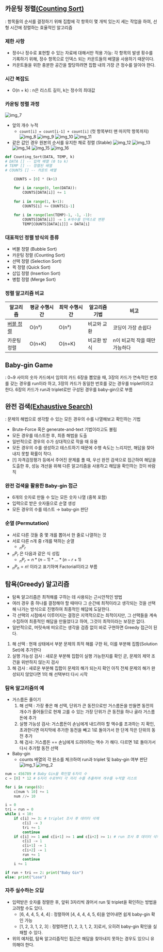 ## 카운팅 정렬[(Counting Sort)](./Counting_Sort.md)
: 항목들의 순서를 결정하기 위해 집합에 각 항목이 몇 개씩 있는지 세는 작업을 하여, 선형 시간에 정렬하는 효율적인 알고리즘
### 제한 사항
- 정수나 정수로 표현할 수 있는 자료에 대해서만 적용 가능: 각 항목의 발생 횟수를 기록하기 위해, 정수 항목으로 인덱스 되는 카운트들의 배열을 사용하기 때문이다.
- 카운트들을 위한 충분한 공간을 할당하려면 집합 내의 가장 큰 정수를 알아야 한다.
### 시간 복잡도
- O(n + k) : n은 리스트 길이, k는 정수의 최대값
### 카운팅 정렬 과정
![img_7](../img/240129_7.PNG)
- 앞의 개수 누적
	- `count[i] = count[i-1] + count[i]` (첫 항목부터 맨 마지막 항목까지)
![img_8](../img/240129_8.PNG)
![img_9](../img/240129_9.PNG)
![img_10](../img/240129_10.PNG)
![img_11](../img/240129_11.PNG)
- 같은 값인 경우 원본의 순서를 유지한 채로 정렬 (Stable)
![img_12](../img/240129_12.PNG)
![img_13](../img/240129_13.PNG)
![img_14](../img/240129_14.PNG)
![img_15](../img/240129_15.PNG)
![img_16](../img/240129_16.PNG)
```python
def Counting_Sort(DATA, TEMP, k)
# DATA [] -- 입력 배열 (0 to k)
# TEMP [] -- 정렬된 배열
# COUNTS [] -- 카운트 배열

	COUNTS = [0] * (k+1)

	for i in range(0, len(DATA)):
		COUNTS[DATA[i]] += 1
		
	for i in range(1, k+1):
		COUNTS[i] += COUNTS[i-1]
	
	for i in range(len(TEMP)-1, -1, -1):
		COUNTS[DATA[i]] -= 1 #개수를 인덱스로 변환
		TEMP[COUNTS[DATA[i]]] = DATA[i]
```
### 대표적인 정렬 방식의 종류
- 버블 정렬 (Bubble Sort)
- 카운팅 정렬 (Counting Sort)
- 선택 정렬 (Selection Sort)
- 퀵 정렬 (Quick Sort)
- 삽입 정렬 (Insertion Sort)
- 병합 정렬 (Merge Sort)
### 정렬 알고리즘 비교
| 알고리즘 | 평균 수행시간 | 최악 수행시간 | 알고리즘 기법 | 비고 |
| ---- | ---- | ---- | ---- | ---- |
| [버블 정렬](./240129_algorithm1.md) | O(n²) | O(n²) | 비교와 교환 | 코딩이 가장 손쉽다 |
| 카운팅 정렬 | O(n+K) | O(n+K) | 비교환 방식 | n이 비교적 작을 때만 가능하다 |
## Baby-gin Game
: 0~9 사이의 숫자 카드에서 임의의 카드 6장을 뽑았을 때, 3장의 카드가 연속적인 번호를 갖는 경우를 run이라 하고, 3장의 카드가 동일한 번호를 갖는 경우를 triplet이라고 한다.
6장의 카드가 run과 triplet로만 구성된 경우를 baby-gin으로 부름
## 완전 검색[(Exhaustive Search)](./Brute_Force.md)
: 문제의 해법으로 생각할 수 있는 모든 경우의 수를 나열해보고 확인하는 기법
- Brute-Force 혹은 generate-and-text 기법이라고도 불림
- 모든 경우를 테스트한 후, 최종 해법을 도출
- 일반적으로 경우의 수가 상대적으로 작을 때 유용
- 모든 경우의 수를 생성하고 테스트하기 때문에 수행 속도는 느리지만, 해답을 찾아내지 못할 확률이 작다.
- [!] 자격검정평가 등에서 주어진 문제를 풀 때, 우선 완전 검색으로 접근하여 해답을 도출한 후, 성능 개선을 위해 다른 알고리즘을 사용하고 해답을 확인하는 것이 바람직
### 완전 검색을 활용한 Baby-gin 접근
- 6개의 숫자로 만들 수 있는 모든 숫자 나열 (중복 포함)
- 입력으로 받은 숫자들으로 순열 생성
- 모든 경우의 수를 테스트 → baby-gin 판단
### 순열 (Permutation)
- 서로 다른 것들 중 몇 개를 뽑아서 한 줄로 나열하는 것
- 서로 다른 n개 중 r개를 택하는 순열
	- $_nP_r$
-  $_nP_r$ 은 다음과 같은 식 성립
	-  $_nP_r = n * (n-1) * ... * (n - r + 1)$
-  $_nP_n = n!$ 이라고 표기하며 Factorial이라고 부름
## 탐욕(Greedy) 알고리즘
- 탐욕 알고리즘은 최적해를 구하는 데 사용되는 근시안적인 방법
- 여러 경우 중 하나를 결정해야 할 때마다 그 순간에 최적이라고 생각되는 것을 선택해 나가는 방식으로 진행하여 최종적인 해답에 도달한다.
- 각 선택의 시점에서 이루어지는 결정은 지역적으로는 최적이지만, 그 선택들을 계속 수집하여 최종적인 해답을 만들었다고 하여, 그것이 최적이라는 보장은 없다.
- 일반적으로, 머릿속에 떠오르는 생각을 검증 없이 바로 구현하면 Greedy 접근이 된다.
1. 해 선택
	  : 현재 상태에서 부분 문제의 최적 해를 구한 뒤, 이를 부분해 집함(Solution Set)에 추가한다
2. 실행 가능성 검사
	  : 새로운 부분해 집합이 실행 가능한지를 확인
	  곧, 문제의 제약 조건을 위반하지 않는지 검사
3. 해 검사
	  : 새로운 부분해 집합이 문제의 해가 되는지 확인
	  아직 전체 문제의 해가 완성되지 않았다면 1의 해 선택부터 다시 시작
### 탐욕 알고리즘의 예
  - 거스름돈 줄이기
	  1. 해 선택 : 가장 좋은 해 선택, 단위가 큰 동전으로만 거스름돈을 만들면 동전의 개수가 줄어들므로 현재 고를 수 있는 가장 단위가 큰 동전을 하나 골라 거스름돈에 추가
	  2. 실행 가능성 검사: 거스름돈이 손님에게 내드려야 할 액수를 초과하는 지 확인, 초과한다면 마지막에 추가한 동전을 빼고 1로 돌아가서 한 단계 작은 단위의 동전 추가
	  3. 해 검사: 거스름돈 == 손님에게 드려야하는 액수 가 해다. 다르면 1로 돌아가서 다시 추가할 동전 선택
- Baby-gin
	- counts 배열의 각 원소를 체크하여 run과 triplet 및 baby-gin 여부 판단
![img_1](../img/240130_1.PNG)
![img_2](../img/240130_2.PNG)
```python
num = 456789 # Baby Gin을 확인할 6자리 수
c = [0] * 12 # 6자리 수로부터 각 자리 수를 추출하여 개수를 누적할 리스트

for i in range(6):
	c[num % 10] += 1
	num //= 10

i = 0
tri = run = 0
while i < 10:
	if c[i] >= 3: # triplet 조사 후 데이터 삭제
		c[i] -= 3
		tri += 1
		continue
	if c[i] >= 1 and c[i+1] >= 1 and c[i+2] >= 1: # run 조사 후 데이터 삭제
		c[i] -= 1
		c[i+1] -= 1
		c[i+2] -= 1
		run += 1
		continue
	i += 1

if run + tri == 2: print("Baby Gin")
else: print("Lose")
```
### 자주 실수하는 오답
- 입력받은 숫자를 정렬한 후, 앞뒤 3자리씩 끊어서 run 및 triplet을 확인하는 방법을 고려할 수도 있다.
	- \[6, 4, 4, 5, 4, 4] : 정렬하여 \[4, 4, 4, 4, 5, 6]을 얻어내면 쉽게 baby-gin 확인 가능
	- \[1, 2, 3, 1, 2, 3] : 정렬하면 \[1, 2, 3, 1, 2, 3]로서, 오히려 baby-gin 확인을 실패할 수 있다.
- 위의 예처럼, 탐욕 알고리즘적인 접근은 해답을 찾아내지 못하는 경우도 있으니 유의해야 한다.